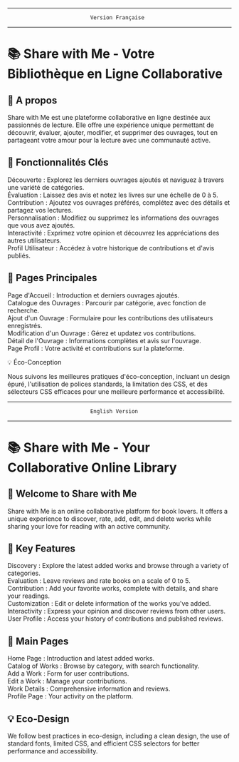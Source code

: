 ________________________________________________________________________________
                              Version Française
________________________________________________________________________________


# 📚 Share with Me - Votre Bibliothèque en Ligne Collaborative  


## 🌟 A propos  

Share with Me est une plateforme collaborative en ligne destinée aux passionnés de lecture. Elle offre une expérience unique permettant de découvrir, évaluer, ajouter, modifier, et supprimer des ouvrages, tout en partageant votre amour pour la lecture avec une communauté active.


## 📖 Fonctionnalités Clés

Découverte : Explorez les derniers ouvrages ajoutés et naviguez à travers une variété de catégories.  
Évaluation : Laissez des avis et notez les livres sur une échelle de 0 à 5.  
Contribution : Ajoutez vos ouvrages préférés, complétez avec des détails et partagez vos lectures.  
Personnalisation : Modifiez ou supprimez les informations des ouvrages que vous avez ajoutés.  
Interactivité : Exprimez votre opinion et découvrez les appréciations des autres utilisateurs.  
Profil Utilisateur : Accédez à votre historique de contributions et d'avis publiés.  


## 🚀 Pages Principales  

Page d'Accueil : Introduction et derniers ouvrages ajoutés.  
Catalogue des Ouvrages : Parcourir par catégorie, avec fonction de recherche.  
Ajout d'un Ouvrage : Formulaire pour les contributions des utilisateurs enregistrés.  
Modification d'un Ouvrage : Gérez et updatez vos contributions.  
Détail de l'Ouvrage : Informations complètes et avis sur l'ouvrage.  
Page Profil : Votre activité et contributions sur la plateforme.  

💡 Éco-Conception  

Nous suivons les meilleures pratiques d'éco-conception, incluant un design épuré, l'utilisation de polices standards, la limitation des CSS, et des sélecteurs CSS efficaces pour une meilleure performance et accessibilité.

________________________________________________________________________________
                              English Version
________________________________________________________________________________



# 📚 Share with Me - Your Collaborative Online Library

## 🌟 Welcome to Share with Me

Share with Me is an online collaborative platform for book lovers. It offers a unique experience to discover, rate, add, edit, and delete works while sharing your love for reading with an active community.


## 📖 Key Features

Discovery : Explore the latest added works and browse through a variety of categories.  
Evaluation : Leave reviews and rate books on a scale of 0 to 5.  
Contribution : Add your favorite works, complete with details, and share your readings.  
Customization : Edit or delete information of the works you've added.  
Interactivity : Express your opinion and discover reviews from other users.  
User Profile : Access your history of contributions and published reviews.  


## 🚀 Main Pages

Home Page : Introduction and latest added works.  
Catalog of Works : Browse by category, with search functionality.  
Add a Work : Form for user contributions.  
Edit a Work : Manage your contributions.  
Work Details : Comprehensive information and reviews.  
Profile Page : Your activity on the platform.  

## 💡 Eco-Design  

We follow best practices in eco-design, including a clean design, the use of standard fonts, limited CSS, and efficient CSS selectors for better performance and accessibility.
